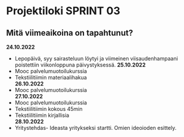 # Projektiloki SPRINT 03

## Mitä viimeaikoina on tapahtunut? 

**24.10.2022**   
* Lepopäivä, syy sairasteluun löytyi ja viimeinen viisaudenhampaani poistettiin viikonloppuna päivystyksessä.   **25.10.2022**   
* Mooc palvelumuotoilukurssia   
* Tekstiilitiimin materiaalihakua   
**26.10.2022**   
* Mooc palvelumuotoilukurssia   
**27.10.2022**   
* Mooc palvelumuotoilukurssia 
* Tekstiilitiimin kokous 45min
* Tekstiilitiimin kirjallisia   
**28.10.2022**   
* Yritystehdas- Ideasta yritykseksi startti. Omien ideoioden esittely.

